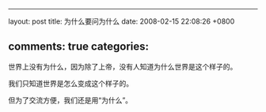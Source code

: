 
---
layout: post
title: 为什么要问为什么
date: 2008-02-15 22:08:26 +0800

comments: true
categories: 
---
世界上没有为什么，因为除了上帝，没有人知道为什么世界是这个样子的。

我们只知道世界是怎么变成这个样子的。

但为了交流方便，我们还是用“为什么”。
